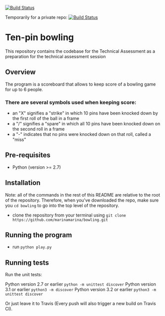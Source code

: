 [![Build Status](https://travis-ci.org/marinamarina/bowling.svg?branch=master)](https://travis-ci.org/marinamarina/bowling)

Temporarily for a private repo:
[![Build Status](https://magnum.travis-ci.com/marinamarina/bowling.svg?token=mjEQw6pBznfzG3bFcBry?branch=master)](https://magnum.travis-ci.com/marinamarina/bowling.svg?token=mjEQw6pBznfzG3bFcBry)



# Ten-pin bowling
This repository contains the codebase for the Technical Assessment as a preparation for the technical assessment session

## Overview

The program is a scoreboard that allows to keep score of a bowling game for up to 6 people.

### There are several symbols used when keeping score:
* an "X" signifies a "strike" in which 10 pins have been knocked down by the first roll of the ball in a frame
* a "/" signifies a "spare" in which all 10 pins have been knocked down on the second roll in a frame
* a "-" indicates that no pins were knocked down on that roll, called a "miss"



## Pre-requisites

* Python (version >= 2.7)

## Installation

Note: all of the commands in the rest of this README are relative to the root of the repository. Therefore, when you've downloaded the repo, make sure you `cd bowling` to go into the top level of the repository.

* clone the repository from your terminal using `git clone https://github.com/marinamarina/bowling.git`

## Running the program

* run `python play.py`

## Running tests

Run the unit tests:

Python version 2.7 or earlier `python -m unittest discover`
Python version 3.1 or earlier `python3 -m discover`
Python version 3.2 or earlier `python3 -m unittest discover`

Or just leave it to Travis (Every push will also trigger a new build on Travis CI).